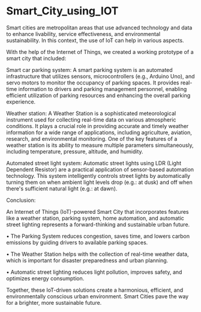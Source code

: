# Smart_City_using_IOT

Smart cities are metropolitan areas that use advanced technology and data to enhance livability, service effectiveness, and environmental sustainability. In this context, the use of IoT can help in various aspects.

With the help of the Internet of Things, we created a working prototype of a smart city that included:

Smart car parking system: A smart parking system is an automated infrastructure that utilizes sensors, microcontrollers (e.g., Arduino Uno), and servo motors to monitor the occupancy of parking spaces. It provides real-time information to drivers and parking management personnel, enabling efficient utilization of parking resources and enhancing the overall parking experience.


Weather station: A Weather Station is a sophisticated meteorological instrument used for collecting real-time data on various atmospheric conditions. It plays a crucial role in providing accurate and timely weather information for a wide range of applications, including agriculture, aviation, research, and environmental monitoring. One of the key features of a weather station is its ability to measure multiple parameters simultaneously, including temperature, pressure, altitude, and humidity.

Automated street light system: Automatic street lights using LDR (Light Dependent Resistor) are a practical application of sensor-based automation technology. This system intelligently controls street lights by automatically turning them on when ambient light levels drop (e.g.: at dusk) and off when there's sufficient natural light (e.g.: at dawn).

Conclusion:

An Internet of Things (IoT)-powered Smart City that incorporates features like a weather station, parking system, home automation, and automatic street lighting represents a forward-thinking and sustainable urban future. 

• The Parking System reduces congestion, saves time, and lowers carbon emissions by guiding drivers to available parking spaces. 

• The Weather Station helps with the collection of real-time weather data, which is important for disaster preparedness and urban planning.
 
• Automatic street lighting reduces light pollution, improves safety, and optimizes energy consumption.

Together, these IoT-driven solutions create a harmonious, efficient, and environmentally conscious urban environment. Smart Cities pave the way for a brighter, more sustainable future.






